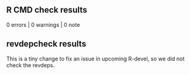 ## R CMD check results

0 errors | 0 warnings | 0 note

## revdepcheck results

This is a tiny change to fix an issue in upcoming R-devel, so we did not check the revdeps.
